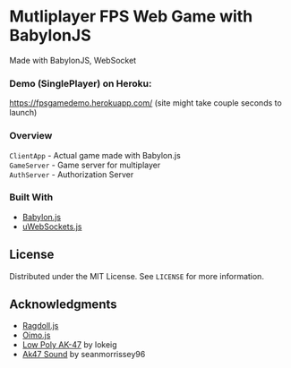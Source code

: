 # Mutliplayer FPS Web Game with BabylonJS
 Made with BabylonJS, WebSocket

 ### Demo (SinglePlayer) on Heroku:
 https://fpsgamedemo.herokuapp.com/ (site might take couple seconds to launch)
 
  ### Overview
 
 `ClientApp` - Actual game made with Babylon.js\
 `GameServer` - Game server for multiplayer\
 `AuthServer` - Authorization Server
 
 ### Built With

* [Babylon.js](https://babylonjs.com/)
* [uWebSockets.js](https://github.com/uNetworking/uWebSockets.js/)

 
 <!-- LICENSE -->
## License

Distributed under the MIT License. See `LICENSE` for more information.

<!-- ACKNOWLEDGMENTS -->
## Acknowledgments

* [Ragdoll.js](https://github.com/jongomez/ragdoll.js/)
* [Oimo.js](https://github.com/lo-th/Oimo.js/)
* [Low Poly AK-47](https://skfb.ly/opD99) by lokeig
* [Ak47 Sound](https://freesound.org/s/509430/) by seanmorrissey96
